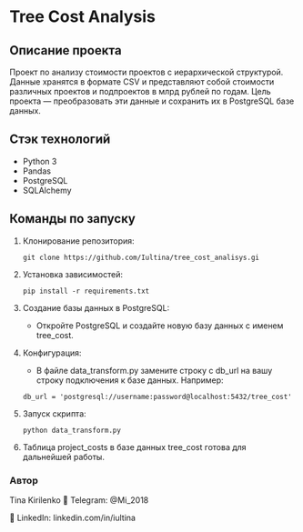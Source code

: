 # Tree Cost Analysis

## Описание проекта
Проект по анализу стоимости проектов с иерархической структурой. Данные хранятся в формате CSV и представляют собой стоимости различных проектов и подпроектов в млрд рублей по годам. Цель проекта — преобразовать эти данные и сохранить их в PostgreSQL базе данных.

## Стэк технологий
- Python 3
- Pandas
- PostgreSQL
- SQLAlchemy

## Команды по запуску

1. Клонирование репозитория:
   
    `git clone https://github.com/Iultina/tree_cost_analisys.gi`
    
  
2. Установка зависимостей:
   
    `pip install -r requirements.txt`
    

3. Создание базы данных в PostgreSQL:
    - Откройте PostgreSQL и создайте новую базу данных с именем tree_cost.

4. Конфигурация:
    - В файле data_transform.py замените строку с db_url на вашу строку подключения к базе данных. Например:
   
    `db_url = 'postgresql://username:password@localhost:5432/tree_cost'`
    

5. Запуск скрипта:
   
    `python data_transform.py`
    
6.  Таблица project_costs в базе данных tree_cost готова для дальнейшей работы.

### Автор
Tina Kirilenko 📧 Telegram: @Mi_2018

🔗 LinkedIn: linkedin.com/in/iultina